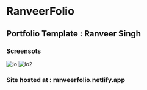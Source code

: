 # RanveerFolio
## Portfolio Template : Ranveer Singh

### Screensots
![lo](https://user-images.githubusercontent.com/64016811/126757877-68cfeab5-4a72-470c-bfa7-7c6ef63a9e03.jpg)
![lo2](https://user-images.githubusercontent.com/64016811/126757892-6569a254-d29e-4ce8-862d-edde18730c75.jpg)

### Site hosted at : ranveerfolio.netlify.app
